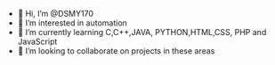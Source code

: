 - 👋 Hi, I’m @DSMY170
- 👀 I’m interested in automation
- 🌱 I’m currently learning C,C++,JAVA, PYTHON,HTML,CSS, PHP and JavaScript
- 💞️ I’m looking to collaborate on projects in these areas


<!---
DSMY170/DSMY170 is a ✨ special ✨ repository because its `README.md` (this file) appears on your GitHub profile.
You can click the Preview link to take a look at your changes.
--->

